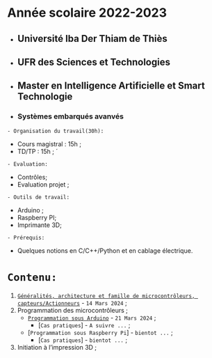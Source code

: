 # Année scolaire 2022-2023
 * ##  Université Iba Der Thiam de Thiès 
 * ##  UFR des Sciences et Technologies 
 * ##  Master en Intelligence Artificielle et Smart Technologie
 * ### Systèmes embarqués avanvés
 
  ``` - Organisation du travail(30h): ```
 * Cours magistral : 15h ;
 * TD/TP : 15h ; ́
 
 ``` - Evaluation: ```
 * Contrôles;
 * Evaluation projet ;
 
 ``` - Outils de travail: ```
 * Arduino ;
 * Raspberry PI;
 * Imprimante 3D;
 
 ``` - Prérequis: ```
 * Quelques notions en C/C++/Python et en cablage électrique.
 
 # ``` Contenu: ```
 1. [`Généralités, architecture et famille de microcontrôleurs, capteurs/Actionneurs`](https://github.com/pape-barro/Master_IA-ST_UIDT/blob/main/support_SE-p1.pdf) - ``` 14 Mars 2024 ``` ;
 2. Programmation des microcontrôleurs ;
    * [`Programmation sous Arduino`](https://github.com/pape-barro/Master_IA-ST_UIDT/blob/main/support_SE-p2.pdf) - ``` 21 Mars 2024 ``` ;
      * [`Cas pratiques`] - ``` A suivre ... ``` ;
    * [`Programmation sous Raspberry Pi`] - ``` bientot ... ``` ;
      * [`Cas pratiques`] - ``` bientot ... ``` ;
3. Initiation à l’impression 3D ;
